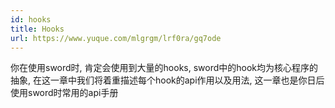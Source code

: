 ```yaml
---
id: hooks
title: Hooks
url: https://www.yuque.com/mlgrgm/lrf0ra/gq7ode
---
```


你在使用sword时, 肯定会使用到大量的hooks, sword中的hook均为核心程序的抽象, 在这一章中我们将着重描述每个hook的api作用以及用法, 这一章也是你日后使用sword时常用的api手册
